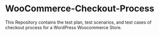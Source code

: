 # WooCommerce-Checkout-Process
This Repository contains the test plan, test scenarios, and test cases of checkout process for a WordPress Woocommerce Store.
